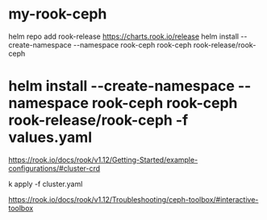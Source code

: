 # my-rook-ceph


helm repo add rook-release https://charts.rook.io/release
helm install --create-namespace --namespace rook-ceph rook-ceph rook-release/rook-ceph 
# helm install --create-namespace --namespace rook-ceph rook-ceph rook-release/rook-ceph -f values.yaml

https://rook.io/docs/rook/v1.12/Getting-Started/example-configurations/#cluster-crd

k apply -f cluster.yaml 

https://rook.io/docs/rook/v1.12/Troubleshooting/ceph-toolbox/#interactive-toolbox
